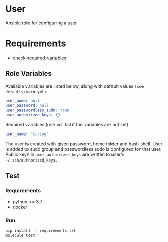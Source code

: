 # User
Ansible role for configuring a user

# Requirements
* [check-required-variables](https://github.com/artcom/ansible-role-check-required-variables)

## Role Variables
Available variables are listed below, along with default values `(see defaults/main.yml)`:
```yaml
user_name: null
user_password: null
user_passwordless_sudo: true
user_authorized_keys: {}
```

Required variables (role will fail if the variables are not set):
```yaml
user_name: "string"
```

The user is created with given password, home folder and bash shell. User is added to sudo group and passwordless sudo is configured for that user. Public keys in `user_authorized_keys` are written to user's `~/.ssh/authorized_keys`.

## Test
### Requirements
- python >= 3.7
- docker

### Run
```bash
pip install -r requirements.txt
molecule test
```
